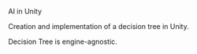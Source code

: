 AI in Unity


Creation and implementation of a decision tree in Unity.

Decision Tree is engine-agnostic.
